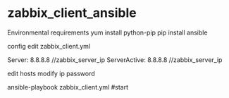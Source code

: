 # zabbix_client_ansible
Environmental requirements
yum install  python-pip
pip  install  ansible


config
edit zabbix_client.yml

Server: 8.8.8.8             //zabbix_server_ip
ServerActive: 8.8.8.8       //zabbix_server_ip 

edit  hosts
modify  ip  password



ansible-playbook zabbix_client.yml    #start
